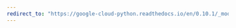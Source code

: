 ```yaml
---
redirect_to: "https://google-cloud-python.readthedocs.io/en/0.10.1/_modules/gcloud/exceptions.html"
---
```

